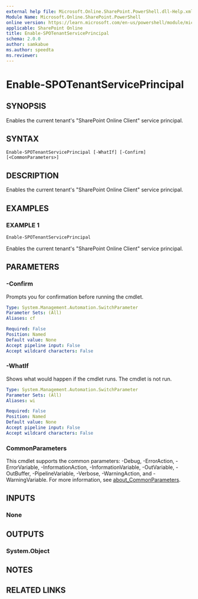 ```yaml
---
external help file: Microsoft.Online.SharePoint.PowerShell.dll-Help.xml
Module Name: Microsoft.Online.SharePoint.PowerShell
online version: https://learn.microsoft.com/en-us/powershell/module/microsoft.online.sharepoint.powershell/enable-spotenantserviceprincipal
applicable: SharePoint Online
title: Enable-SPOTenantServicePrincipal
schema: 2.0.0
author: samkabue
ms.author: speedta
ms.reviewer:
---
```


# Enable-SPOTenantServicePrincipal

## SYNOPSIS

Enables the current tenant's "SharePoint Online Client" service principal.

## SYNTAX

```
Enable-SPOTenantServicePrincipal [-WhatIf] [-Confirm] [<CommonParameters>]
```

## DESCRIPTION

Enables the current tenant's "SharePoint Online Client" service principal.

## EXAMPLES

### EXAMPLE 1

```powershell
Enable-SPOTenantServicePrincipal
```

Enables the current tenant's "SharePoint Online Client" service principal.

## PARAMETERS

### -Confirm

Prompts you for confirmation before running the cmdlet.

```yaml
Type: System.Management.Automation.SwitchParameter
Parameter Sets: (All)
Aliases: cf

Required: False
Position: Named
Default value: None
Accept pipeline input: False
Accept wildcard characters: False
```

### -WhatIf

Shows what would happen if the cmdlet runs.
The cmdlet is not run.

```yaml
Type: System.Management.Automation.SwitchParameter
Parameter Sets: (All)
Aliases: wi

Required: False
Position: Named
Default value: None
Accept pipeline input: False
Accept wildcard characters: False
```

### CommonParameters

This cmdlet supports the common parameters: -Debug, -ErrorAction, -ErrorVariable, -InformationAction, -InformationVariable, -OutVariable, -OutBuffer, -PipelineVariable, -Verbose, -WarningAction, and -WarningVariable. For more information, see [about_CommonParameters](https://go.microsoft.com/fwlink/?LinkID=113216).

## INPUTS

### None

## OUTPUTS

### System.Object

## NOTES

## RELATED LINKS
